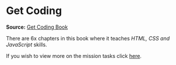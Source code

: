 # Get Coding #

**Source:** [Get Coding Book](www.getcodingkids.com)

There are 6x chapters in this book where it teaches *HTML, CSS and JavaScript* skills.

If you wish to view more on the mission tasks click [here](https://getcodingkids.com/missions/).
